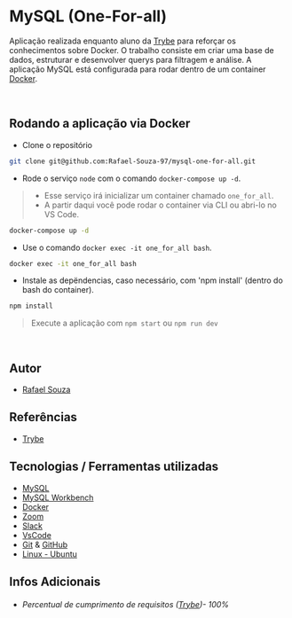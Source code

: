 # MySQL (One-For-all)

Aplicação realizada enquanto aluno da [Trybe](https://www.betrybe.com/) para reforçar os conhecimentos sobre Docker. O trabalho consiste em criar uma base 
de dados, estruturar e desenvolver querys para filtragem e análise. A aplicação MySQL está configurada para rodar dentro de um container [Docker](https://www.docker.com/).

<br>

## Rodando a aplicação via Docker

- Clone o repositório

```bash
git clone git@github.com:Rafael-Souza-97/mysql-one-for-all.git
```

- Rode o serviço `node` com o comando `docker-compose up -d`.

 > - Esse serviço irá inicializar um container chamado `one_for_all`.
 > - A partir daqui você pode rodar o container via CLI ou abri-lo no VS Code.
  
```bash
docker-compose up -d
```

- Use o comando `docker exec -it one_for_all bash`.

```bash
docker exec -it one_for_all bash
```

- Instale as depëndencias, caso necessário, com 'npm install' (dentro do bash do container).

```bash
npm install
```

  > Execute a aplicação com `npm start` ou `npm run dev`
 
 <br>

## Autor

- [Rafael Souza](https://github.com/Rafael-Souza-97)

## Referências

 - [Trybe](https://www.betrybe.com/)

## Tecnologias / Ferramentas utilizadas

- [MySQL](https://www.mysql.com/)
- [MySQL Workbench](https://www.mysql.com/products/workbench/)
- [Docker](https://www.docker.com/)
- [Zoom](https://zoom.us/)
- [Slack](https://slack.com/intl/pt-br/)
- [VsCode](https://code.visualstudio.com/)
- [Git](https://git-scm.com/) & [GitHub](https://github.com/)
- [Linux - Ubuntu](https://ubuntu.com/)

## Infos Adicionais

- ###### Percentual de cumprimento de requisitos ([Trybe](https://www.betrybe.com/))- 100%
